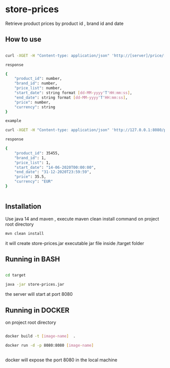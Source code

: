 # store-prices

Retrieve product prices by product id , brand id and date

## How to use

```bash

curl -XGET -H "Content-type: application/json" 'http://[server]/price/[product id]?brandId=[brand id]&date[dd-MM-yyyy'T'HH:mm:ss]'

response 

{
    "product_id": number,
    "brand_id": number,
    "price_list": number,
    "start_date": string format [dd-MM-yyyy'T'HH:mm:ss],
    "end_date": string format [dd-MM-yyyy'T'HH:mm:ss],
    "price": number,
    "currency": string 
}

example 

curl -XGET -H "Content-type: application/json" 'http://127.0.0.1:8080/price/35455?brandId=1&date=14-06-2020T19:00:00'

response 

{
    "product_id": 35455,
    "brand_id": 1,
    "price_list": 1,
    "start_date": "14-06-2020T00:00:00",
    "end_date": "31-12-2020T23:59:59",
    "price": 35.5,
    "currency": "EUR"
}



```


## Installation

Use java 14 and maven , execute maven clean install command on project root directory

```bash
mvn clean install
```

it will create store-prices.jar executable jar file inside /target folder


## Running in BASH

```bash

cd target 

java -jar store-prices.jar 

```

the server will start at port 8080 

## Running in DOCKER

on project root directory

```bash

docker build -t [image-name]  .

docker run -d -p 8080:8080 [image-name]
 
```
docker will expose the port 8080 in the local machine  
